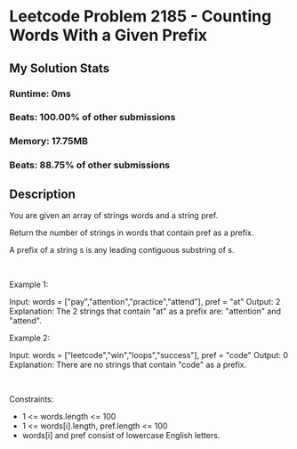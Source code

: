# Leetcode Problem 2185 - Counting Words With a Given Prefix
## My Solution Stats
### Runtime: 0ms
### Beats: 100.00% of other submissions
### Memory: 17.75MB
### Beats: 88.75% of other submissions
## Description 
You are given an array of strings words and a string pref.

Return the number of strings in words that contain pref as a prefix.

A prefix of a string s is any leading contiguous substring of s.

 

Example 1:


Input: words = [&quot;pay&quot;,&quot;attention&quot;,&quot;practice&quot;,&quot;attend&quot;], pref = &quot;at&quot;
Output: 2
Explanation: The 2 strings that contain &quot;at&quot; as a prefix are: &quot;attention&quot; and &quot;attend&quot;.


Example 2:


Input: words = [&quot;leetcode&quot;,&quot;win&quot;,&quot;loops&quot;,&quot;success&quot;], pref = &quot;code&quot;
Output: 0
Explanation: There are no strings that contain &quot;code&quot; as a prefix.


 

Constraints:

 * 1 &lt;= words.length &lt;= 100
 * 1 &lt;= words[i].length, pref.length &lt;= 100
 * words[i] and pref consist of lowercase English letters.